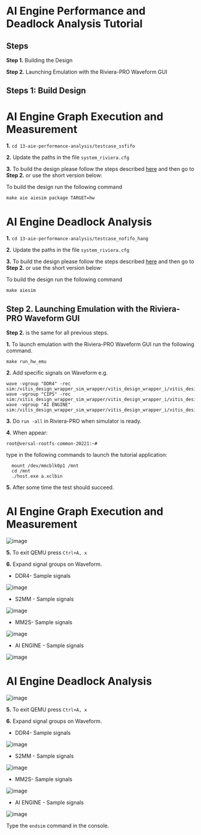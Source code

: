 # **AI Engine Performance and Deadlock Analysis Tutorial**

## **Steps**

**Step 1.** Building the Design

**Step 2.** Launching Emulation with the Riviera-PRO Waveform GUI

## **Steps 1: Build Design** 

# **AI Engine Graph Execution and Measurement**

  **1.** `cd 13-aie-performance-analysis/testcase_ssfifo`

  **2.** Update the paths in the file `system_riviera.cfg`

  **3.** To build the design please follow the steps described [here](https://github.com/Xilinx/Vitis-Tutorials/blob/2022.1/AI_Engine_Development/Feature_Tutorials/13-aie-performance-analysis/aie_execution_measurement.md) and then go to **Step 2.** or use the short version below:

  To build the design run the following command
  
  `make aie aiesim package TARGET=hw`
  
# **AI Engine Deadlock Analysis**

  **1.** `cd 13-aie-performance-analysis/testcase_nofifo_hang`

  **2.** Update the paths in the file `system_riviera.cfg`

  **3.** To build the design please follow the steps described [here](https://github.com/Xilinx/Vitis-Tutorials/blob/2022.1/AI_Engine_Development/Feature_Tutorials/13-aie-performance-analysis/aie_hang_analysis.md) and then go to **Step 2.** or use the short version below:

  To build the design run the following command
  
  `make aiesim` 

## **Step 2.** Launching Emulation with the Riviera-PRO Waveform GUI

  **Step 2.** is the same for all previous steps.

  **1.** To launch emulation with the Riviera-PRO Waveform GUI run the following command.  

  `make run_hw_emu`  
  
  **2.** Add specific signals on Waveform e.g.
  ```
  wave -vgroup "DDR4" -rec sim:/vitis_design_wrapper_sim_wrapper/vitis_design_wrapper_i/vitis_design_i/noc_ddr4/*
  wave -vgroup "CIPS" -rec sim:/vitis_design_wrapper_sim_wrapper/vitis_design_wrapper_i/vitis_design_i/cips_noc/*
  wave -vgroup "AI ENGINE" sim:/vitis_design_wrapper_sim_wrapper/vitis_design_wrapper_i/vitis_design_i/ai_engine_0/*
  ```
  **3.** Do `run -all` in Riviera-PRO when simulator is ready.

  **4.** When appear: 

  `root@versal-rootfs-common-20221:~#`

  type in the following commands to launch the tutorial application:
```
  mount /dev/mmcblk0p1 /mnt
  cd /mnt
  ./host.exe a.xclbin
```
  **5.** After some time the test should succeed.
  
  # **AI Engine Graph Execution and Measurement**
  
  ![image](https://github.com/maciejpasierbek/Riviera-PRO/assets/38097741/46cdc9f9-fac5-4761-8996-0cefc1e98daa)

  **5.** To exit QEMU press `Ctrl+A, x`

  **6.** Expand signal groups on Waveform.
  
  - DDR4- Sample signals
  
  ![image](https://github.com/maciejpasierbek/Riviera-PRO/assets/38097741/63978c21-814c-4395-8d23-1e4534783595)
  
  - S2MM - Sample signals

  ![image](https://github.com/maciejpasierbek/Riviera-PRO/assets/38097741/ee4d3431-f80d-4fed-a847-509db765a8df)

  - MM2S- Sample signals
  
  ![image](https://github.com/maciejpasierbek/Riviera-PRO/assets/38097741/96f395b2-b1bc-48fb-a73d-7ceb68334a8d)
  
  - AI ENGINE - Sample signals

  ![image](https://github.com/maciejpasierbek/Riviera-PRO/assets/38097741/dcefb86f-d798-4624-986b-903df094c865) 
  
  # **AI Engine Deadlock Analysis**
  
  ![image](https://github.com/maciejpasierbek/Riviera-PRO/assets/38097741/029b25a6-1667-4e5b-9317-239c414c3823)

  **5.** To exit QEMU press `Ctrl+A, x`

  **6.** Expand signal groups on Waveform.
  
  - DDR4- Sample signals
  
  ![image](https://github.com/maciejpasierbek/Riviera-PRO/assets/38097741/878fcc16-144a-41cf-9098-59778a1365a8)
  
  - S2MM - Sample signals

  ![image](https://github.com/maciejpasierbek/Riviera-PRO/assets/38097741/407a8815-5a66-4e86-b01a-7d22891fa42c)

  - MM2S- Sample signals
  
  ![image](https://github.com/maciejpasierbek/Riviera-PRO/assets/38097741/9f356a41-f348-4d87-89f9-d8da78e195ae)
  
  - AI ENGINE - Sample signals

  ![image](https://github.com/maciejpasierbek/Riviera-PRO/assets/38097741/3a0c7747-350e-4ff5-bf6f-f43d442425fd)

  Type the `endsim` command in the console.

  





